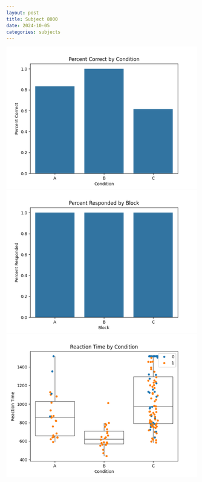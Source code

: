 ```yaml
---
layout: post
title: Subject 8000
date: 2024-10-05
categories: subjects
---
```


![](data/8000/run-4/8000_ATS_percent_correct.png)
![](data/8000/run-4/8000_ATS_percent_responded.png)
![](data/8000/run-4/8000_ATS_rt.png)
